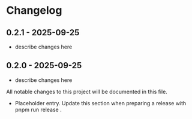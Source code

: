 # Changelog

## 0.2.1 - 2025-09-25

- describe changes here

## 0.2.0 - 2025-09-25

- describe changes here

All notable changes to this project will be documented in this file.

- Placeholder entry. Update this section when preparing a release with pnpm run release <bump>.
